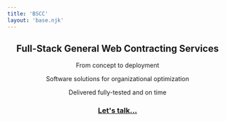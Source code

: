 ```yaml
---
title: 'BSCC'
layout: 'base.njk'
---
```


<center>

  <h2>Full-Stack General Web Contracting Services</h2>

  From concept to deployment

  Software solutions for organizational optimization

  Delivered fully-tested and on time

  <h3><a href="mailto:daniel@bscc.dev">Let's talk...</a></h3>

</center>

